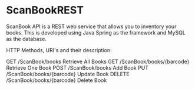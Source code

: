 # ScanBookREST
ScanBook API is a REST web service that allows you to inventory your books. This is developed using Java Spring as the framework and MySQL as the database.

HTTP Methods, URI's and their description:

GET	    /ScanBook/books		          Retrieve All Books
GET	    /ScanBook/books/{barcode} 	Retrieve One Book
POST	  /ScanBook/books 	          Add Book
PUT	    /ScanBook/books/{barcode} 	Update Book
DELETE	/ScanBook/books/{barcode} 	Delete Book

